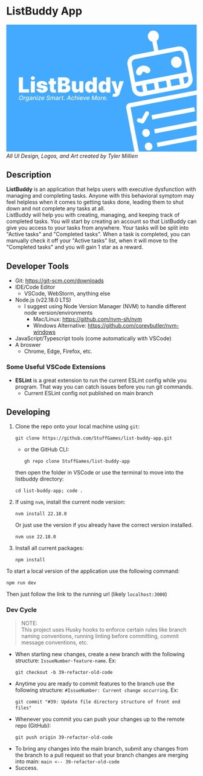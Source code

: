 # ListBuddy App

![ListBuddy thumbnail](/public/list-buddy-thumbnail.png)
*All UI Design, Logos, and Art created by Tyler Millien*

## Description

**ListBuddy** is an application that helps users with executive dysfunction with managing and completing tasks. Anyone with this behavioral symptom may feel helpless when it comes to getting tasks done, leading them to shut down and not complete any tasks at all.  
ListBuddy will help you with creating, managing, and keeping track of completed tasks. You will start by creating an account so that ListBuddy can give you access to your tasks from anywhere. Your tasks will be split into "Active tasks" and "Completed tasks". When a task is completed, you can manually check it off your "Active tasks" list, when it will move to the "Completed tasks" and you will gain 1 star as a reward.

## Developer Tools
* Git: https://git-scm.com/downloads
* IDE/Code Editor
    * VSCode, WebStorm, anything else
* Node.js (v22.18.0 LTS)
    * I suggest using Node Version Manager (NVM) to handle different node version/environments
        * Mac/Linux: https://github.com/nvm-sh/nvm
        * Windows Alternative: https://github.com/coreybutler/nvm-windows
* JavaScript/Typescript tools (come automatically with VSCode)
* A broswer
    * Chrome, Edge, Firefox, etc.
### Some Useful VSCode Extensions
* **ESLint** is a great extension to run the current ESLint config while you program. That way you can catch issues before you run git commands.
    * Current ESLint config not published on main branch

## Developing
1. Clone the repo onto your local machine using `git`:
    ```shell
    git clone https://github.com/StuffGames/list-buddy-app.git
    ```
    * or the GitHub CLI:
        ```shell
        gh repo clone StuffGames/list-buddy-app
        ```
    then open the folder in VSCode or use the terminal to move into the listbuddy directory:
    ```shell
    cd list-buddy-app; code .
    ```
2. If using `nvm`, install the current node version:
    ```shell
    nvm install 22.18.0
    ```
    Or just use the version if you already have the correct version installed.
    ```shell
    nvm use 22.18.0
    ```
3. Install all current packages:
    ```shell
    npm install
    ```
To start a local version of the application use the following command:
```shell
npm run dev
```
Then just follow the link to the running url (likely `localhost:3000`)
### Dev Cycle
> NOTE:  
> This project uses Husky hooks to enforce certain rules like branch naming conventions, running linting before committing, commit message conventions, etc.
* When starting new changes, create a new branch with the following structure: `IssueNumber-feature-name`. Ex:
    ```shell
    git checkout -b 39-refactor-old-code
    ```
* Anytime you are ready to commit features to the branch use the following structure: `#IssueNumber: Current change occurring`. Ex:
    ```shell
    git commit "#39: Update file directory structure of front end files"
    ```
* Whenever you commit you can push your changes up to the remote repo (GitHub):
    ```shell
    git push origin 39-refactor-old-code
    ```
* To bring any changes into the main branch, submit any changes from the branch to a pull request so that your branch changes are merging into main: `main <-- 39-refactor-old-code`
* Success.